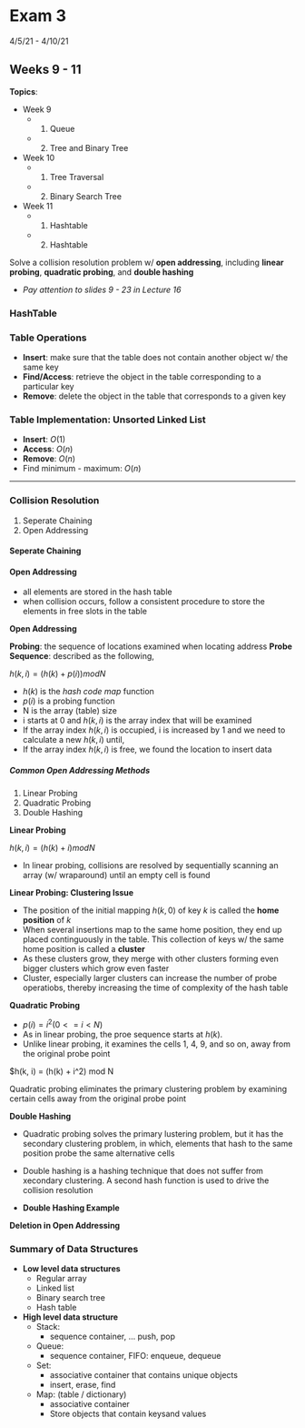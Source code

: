 # Exam 3
4/5/21 - 4/10/21



## Weeks 9 - 11
**Topics**:
- Week 9
  - 1. Queue
  - 2. Tree and Binary Tree
- Week 10
  - 1. Tree Traversal
  - 2. Binary Search Tree
- Week 11
  - 1. Hashtable
  - 2. Hashtable

Solve a collision resolution problem w/ **open addressing**, including **linear probing**, **quadratic probing**, and **double hashing**

- *Pay attention to slides 9 - 23 in Lecture 16*


### **HashTable**


### Table Operations
- **Insert**: make sure that the table does not contain another object w/ the same key 
- **Find/Access**: retrieve the object in the table corresponding to a particular key
- **Remove**: delete the object in the table that corresponds to a given key


### Table Implementation: Unsorted Linked List
- **Insert**: $O(1)$
- **Access**: $O(n)$
- **Remove**: $O(n)$
- Find minimum - maximum: $O(n)$

---

### Collision Resolution

1. Seperate Chaining
2. Open Addressing

#### Seperate Chaining

#### Open Addressing

- all elements are stored in the hash table
- when collision occurs, follow a consistent procedure to store the elements in free slots in the table

**Open Addressing**

**Probing**: the sequence of locations examined when locating address
**Probe Sequence**: described as the following,

$h(k, i) = (h(k) + p(i)) mod N$

- $h(k)$ is the *hash code map* function
- $p(i)$ is a probing function
- N is the array (table) size
- i starts at 0 and $h(k, i)$ is the array index that will be examined
- If the array index $h(k, i)$ is occupied, i is increased by 1 and we need to calculate a new $h(k, i)$ until,
- If the array index $h(k, i)$ is free, we found the location to insert data

##### Common Open Addressing Methods

1. Linear Probing
2. Quadratic Probing
3. Double Hashing

**Linear Probing**

$h(k, i) = (h(k)+i) mod N$

- In linear probing, collisions are resolved by sequentially scanning an array (w/ wraparound) until an empty cell is found

**Linear Probing: Clustering Issue**
- The position of the initial mapping $h(k, 0)$ of key *k* is called the **home position** of *k*
- When several insertions map to the same home position, they end up placed continguously in the table. This collection of keys w/ the same home position is called a **cluster**
- As these clusters grow, they merge with other clusters forming even bigger clusters which grow even faster
- Cluster, especially larger clusters can increase the number of probe operatiobs, thereby increasing the time of complexity of the hash table

**Quadratic Probing**

- $p(i) = i^2 (0<=i<N)$
- As in linear probing, the proe sequence starts at $h(k)$.
- Unlike linear probing, it examines the cells 1, 4, 9, and so on, away from the original probe point

$h(k, i) = (h(k) + i^2) mod N

Quadratic probing eliminates the primary clustering problem by examining certain cells away from the original probe point

**Double Hashing**
- Quadratic probing solves the primary lustering problem, but it has the secondary clustering problem, in which, elements that hash to the same position probe the same alternative cells
- Double hashing is a hashing technique that does not suffer from xecondary clustering. A second hash function is used to drive the collision resolution

- **Double Hashing Example**


**Deletion in Open Addressing**


### Summary of Data Structures
- **Low level data structures**
  - Regular array
  - Linked list
  - Binary search tree
  - Hash table
- **High level data structure**
  - Stack:
    - sequence container, ... push, pop
  - Queue:
    - sequence container, FIFO: enqueue, dequeue
  - Set:
    - associative  container that contains unique objects
    - insert, erase, find
  - Map: (table / dictionary)
    - associative container
    - Store objects that contain keysand values